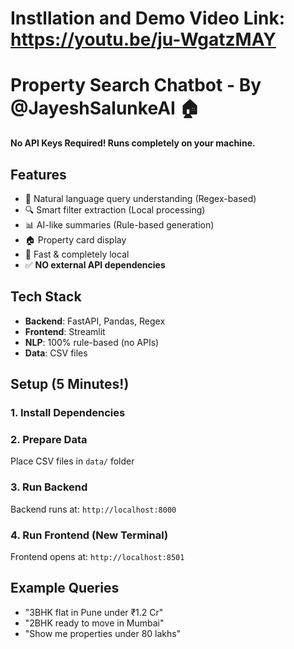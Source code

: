 # Instllation and Demo Video Link: https://youtu.be/ju-WgatzMAY

# Property Search Chatbot - By @JayeshSalunkeAI 🏠

**No API Keys Required! Runs completely on your machine.**

## Features

- 🤖 Natural language query understanding (Regex-based)
- 🔍 Smart filter extraction (Local processing)
- 📊 AI-like summaries (Rule-based generation)
- 🏠 Property card display
- 🚀 Fast & completely local
- ✅ **NO external API dependencies**

## Tech Stack

- **Backend**: FastAPI, Pandas, Regex
- **Frontend**: Streamlit
- **NLP**: 100% rule-based (no APIs)
- **Data**: CSV files

## Setup (5 Minutes!)

### 1. Install Dependencies


### 2. Prepare Data

Place CSV files in `data/` folder

### 3. Run Backend


Backend runs at: `http://localhost:8000`

### 4. Run Frontend (New Terminal)


Frontend opens at: `http://localhost:8501`

## Example Queries

- "3BHK flat in Pune under ₹1.2 Cr"
- "2BHK ready to move in Mumbai"
- "Show me properties under 80 lakhs"
